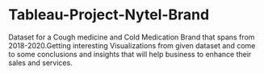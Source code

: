 # Tableau-Project-Nytel-Brand
Dataset for a Cough medicine and Cold Medication Brand that spans from 2018-2020.Getting interesting Visualizations from given dataset and come to some conclusions and insights that will help business to enhance their sales and services.
